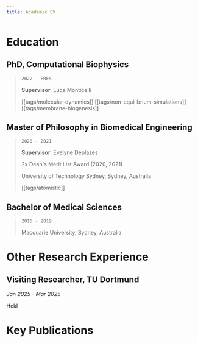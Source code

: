 ```yaml
---
title: Academic CV
---
```


# Education
## PhD, Computational Biophysics
> `2022 - PRES`
>
> **Supervisor**: Luca Monticelli
> 
> [[tags/molecular-dynamics]] [[tags/non-equilibrium-simulations]] [[tags/membrane-biogenesis]]
## Master of Philosophy in Biomedical Engineering
> `2020 - 2021`
> 
> **Supervisor**: Evelyne Deplazes
> 
> 2x Dean's Merit List Award (2020, 2021)
>
> University of Technology Sydney, Sydney, Australia
>
> [[tags/atomistic]] 

## Bachelor of Medical Sciences
> `2015 - 2019`
> 
> Macquarie University, Sydney, Australia


# Other Research Experience
## Visiting Researcher, TU Dortmund
_Jan 2025 - Mar 2025_

Hekl

# Key Publications
